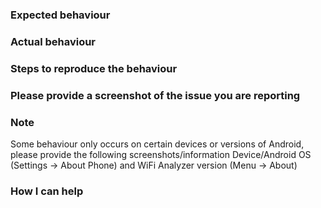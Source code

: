 ### Expected behaviour


### Actual behaviour


### Steps to reproduce the behaviour


### Please provide a screenshot of the issue you are reporting


### Note
Some behaviour only occurs on certain devices or versions of Android, please provide the following screenshots/information Device/Android OS (Settings → About Phone) and WiFi Analyzer version (Menu -> About)


### How I can help

